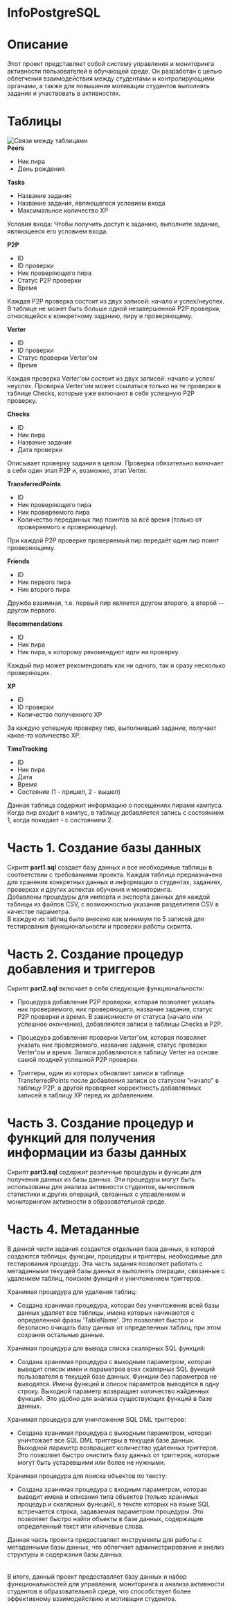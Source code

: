 # InfoPostgreSQL

# Описание
Этот проект представляет собой систему управления и мониторинга активности пользователей в обучающей среде. Он разработан с целью облегчения взаимодействия между студентами и контролирующими органами, а также для повышения мотивации студентов выполнять задания и участвовать в активностях.<br>

# Таблицы
![Связи между таблицами](tables_relation.png)
<br>
__Peers__
- Ник пира
- День рождения

__Tasks__

- Название задания
- Название задания, являющегося условием входа
- Максимальное количество XP

 Условия входа: Чтобы получить доступ к заданию, выполните задание, являющееся его условием входа.
 
__P2P__

- ID
- ID проверки
- Ник проверяющего пира
- Статус P2P проверки
- Время

Каждая P2P проверка состоит из двух записей: начало и успех/неуспех. В таблице не может быть больше одной незавершенной P2P проверки, относящейся к конкретному заданию, пиру и проверяющему.

__Verter__

- ID
- ID проверки
- Статус проверки Verter'ом
- Время

Каждая проверка Verter'ом состоит из двух записей: начало и успех/неуспех. Проверка Verter'ом может ссылаться только на те проверки в таблице Checks, которые уже включают в себя успешную P2P проверку.

__Checks__

- ID
- Ник пира
- Название задания
- Дата проверки

 Описывает проверку задания в целом. Проверка обязательно включает в себя один этап P2P и, возможно, этап Verter.

__TransferredPoints__

- ID
- Ник проверяющего пира
- Ник проверяемого пира
- Количество переданных пир поинтов за всё время (только от проверяемого к проверяющему).

При каждой P2P проверке проверяемый пир передаёт один пир поинт проверяющему.

__Friends__

- ID
- Ник первого пира
- Ник второго пира

Дружба взаимная, т.е. первый пир является другом второго, а второй -- другом первого.

__Recommendations__

- ID
- Ник пира
- Ник пира, к которому рекомендуют идти на проверку.

Каждый пир может рекомендовать как ни одного, так и сразу несколько проверяющих.

__XP__

- ID
- ID проверки
- Количество полученного XP
  
За каждую успешную проверку пир, выполнивший задание, получает какое-то количество XP.

__TimeTracking__

- ID
- Ник пира
- Дата
- Время
- Состояние (1 - пришел, 2 - вышел)
  
Данная таблица содержит информацию о посещениях пирами кампуса. Когда пир входит в кампус, в таблицу добавляется запись с состоянием 1, когда покидает - с состоянием 2.

# Часть 1. Создание базы данных

Скрипт __part1.sql__ создает базу данных и все необходимые таблицы в соответствии с требованиями проекта. Каждая таблица предназначена для хранения конкретных данных и информации о студентах, заданиях, проверках и других аспектах обучения и мониторинга.<br>
Добавлены процедуры для импорта и экспорта данных для каждой таблицы из файлов CSV, с возможностью указания разделителя CSV в качестве параметра.<br>
В каждую из таблиц было внесено как минимум по 5 записей для тестирования функциональности и проверки работы скрипта.

# Часть 2. Создание процедур добавления и триггеров

Скрипт __part2.sql__ включает в себя следующие функциональности:

- Процедура добавления P2P проверки, которая позволяет указать ник проверяемого, ник проверяющего, название задания, статус P2P проверки и время. В зависимости от статуса (начало или успешное окончание), добавляются записи в таблицы Checks и P2P.

- Процедура добавления проверки Verter'ом, которая позволяет указать ник проверяемого, название задания, статус проверки Verter'ом и время. Записи добавляются в таблицу Verter на основе самой поздней успешной P2P проверки.

- Триггеры, один из которых обновляет записи в таблице TransferredPoints после добавления записи со статусом "начало" в таблицу P2P, а другой проверяет корректность добавляемых записей в таблицу XP перед их добавлением.

# Часть 3. Создание процедур и функций для получения информации из базы данных

Скрипт __part3.sql__ содержит различные процедуры и функции для получения данных из базы данных. Эти процедуры могут быть использованы для анализа активности студентов, вычисления статистики и других операций, связанных с управлением и мониторингом активности в образовательной среде.

# Часть 4. Метаданные

В данной части задания создается отдельная база данных, в которой создаются таблицы, функции, процедуры и триггеры, необходимые для тестирования процедур. Эта часть задания позволяет работать с метаданными текущей базы данных и выполнять операции, связанные с удалением таблиц, поиском функций и уничтожением триггеров.

Хранимая процедура для удаления таблиц:

- Создана хранимая процедура, которая без уничтожения всей базы данных удаляет все таблицы, имена которых начинаются с определенной фразы 'TableName'. Это позволяет быстро и безопасно очищать базу данных от определенных таблиц, при этом сохраняя остальные данные.

Хранимая процедура для вывода списка скалярных SQL функций:

- Создана хранимая процедура с выходным параметром, которая выводит список имен и параметров всех скалярных SQL функций пользователя в текущей базе данных. Функции без параметров не выводятся. Имена функций и список параметров выводятся в одну строку. Выходной параметр возвращает количество найденных функций. Это удобно для анализа существующих функций в базе данных.

Хранимая процедура для уничтожения SQL DML триггеров:

- Создана хранимая процедура с выходным параметром, которая уничтожает все SQL DML триггеры в текущей базе данных. Выходной параметр возвращает количество удаленных триггеров. Это позволяет быстро очистить базу данных от триггеров, которые могут быть устаревшими или более не нужными.

Хранимая процедура для поиска объектов по тексту:

- Создана хранимая процедура с входным параметром, которая выводит имена и описания типа объектов (только хранимых процедур и скалярных функций), в тексте которых на языке SQL встречается строка, задаваемая параметром процедуры. Это позволяет быстро найти объекты в базе данных, содержащие определенный текст или ключевые слова.


Данная часть проекта предоставляет инструменты для работы с метаданными базы данных, что облегчает администрирование и анализ структуры и содержания базы данных.
<br>
<br>
<br>
В итоге, данный проект предоставляет базу данных и набор функциональностей для управления, мониторинга и анализа активности студентов в образовательной среде, что способствует более эффективному взаимодействию и мотивации студентов.
